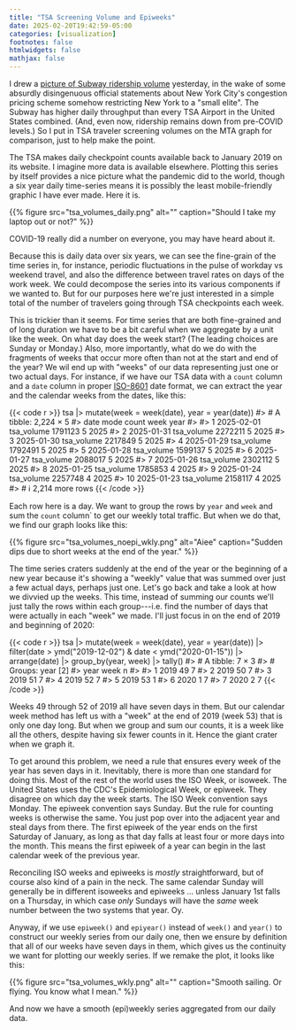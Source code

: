 ```yaml
---
title: "TSA Screening Volume and Epiweeks"
date: 2025-02-20T19:42:59-05:00
categories: [visualization]
footnotes: false
htmlwidgets: false
mathjax: false
---
```


I drew a [picture of Subway ridership volume](https://kieranhealy.org/blog/archives/2025/02/19/mta-ridership/) yesterday, in the wake of some absurdly disingenuous official statements about New York City's congestion pricing scheme somehow restricting New York to a "small elite". The Subway has higher daily throughput than every TSA Airport in the United States combined. (And, even now, ridership remains down from pre-COVID levels.) So I put in TSA traveler screening volumes on the MTA graph for comparison, just to help make the point. 

The TSA makes daily checkpoint counts available back to January 2019 on its website. I imagine more data is available elsewhere. Plotting this series by itself provides a nice picture what the pandemic did to the world, though a six year daily time-series means it is possibly the least mobile-friendly graphic I have ever made. Here it is. 

{{% figure src="tsa_volumes_daily.png" alt="" caption="Should I take my laptop out or not?" %}}

COVID-19 really did a number on everyone, you may have heard about it. 

Because this is daily data over six years, we can see the fine-grain of the time series in, for instance, periodic fluctuations in the pulse of workday vs weekend travel, and also the difference between travel rates on days of the work week. We could decompose the series into its various components if we wanted to. But for our purposes here we're just interested in a simple total of the number of travelers going through TSA checkpoints each week. 

This is trickier than it seems. For time series that are both fine-grained and of long duration we have to be a bit careful when we aggregate by a unit like the week. On what day does the week start? (The leading choices are Sunday or Monday.) Also, more importantly, what do we do with the fragments of weeks that occur more often than not at the start and end of the year? We wil end up with "weeks" of our data representing just one or two actual days. For instance, if we have our TSA data with a `count` column and a `date` column in proper [ISO-8601](https://www.iso.org/iso-8601-date-and-time-format.html) date format, we can extract the year and the calendar weeks from the dates, like this:

{{< code r >}}
tsa |>
  mutate(week = week(date),
         year = year(date))
#> # A tibble: 2,224 × 5
#>    date       mode         count  week  year
#>    <date>     <chr>        <dbl> <dbl> <dbl>
#>  1 2025-02-01 tsa_volume 1791123     5  2025
#>  2 2025-01-31 tsa_volume 2272211     5  2025
#>  3 2025-01-30 tsa_volume 2217849     5  2025
#>  4 2025-01-29 tsa_volume 1792491     5  2025
#>  5 2025-01-28 tsa_volume 1599137     5  2025
#>  6 2025-01-27 tsa_volume 2088017     5  2025
#>  7 2025-01-26 tsa_volume 2302112     5  2025
#>  8 2025-01-25 tsa_volume 1785853     4  2025
#>  9 2025-01-24 tsa_volume 2257748     4  2025
#> 10 2025-01-23 tsa_volume 2158117     4  2025
#> # ℹ 2,214 more rows
{{< /code >}}

Each row here is a day. We want to group the rows by `year` and `week` and sum the `count` column` to get our weekly total traffic. But when we do that, we find our graph looks like this:

{{% figure src="tsa_volumes_noepi_wkly.png" alt="Aiee" caption="Sudden dips due to short weeks at the end of the year." %}}

The time series craters suddenly at the end of the year or the beginning of a new year because it's showing a "weekly" value that was summed over just a few actual days, perhaps just one. Let's go back and take a look at how we divvied up the weeks. This time, instead of summing our counts we'll just tally the rows within each group---i.e. find the number of days that were actually in each "week" we made. I'll just focus in on the end of 2019 and beginning of 2020:

{{< code r >}}
tsa |>
  mutate(week = week(date),
         year = year(date)) |> 
  filter(date > ymd("2019-12-02") & date < ymd("2020-01-15")) |> 
  arrange(date) |> 
  group_by(year, week) |>
  tally()
#> # A tibble: 7 × 3
#> # Groups:   year [2]
#>    year  week     n
#>   <dbl> <dbl> <int>
#> 1  2019    49     7
#> 2  2019    50     7
#> 3  2019    51     7
#> 4  2019    52     7
#> 5  2019    53     1
#> 6  2020     1     7
#> 7  2020     2     7
{{< /code >}}

Weeks 49 through 52 of 2019 all have seven days in them. But our calendar week method has left us with a "week" at the end of 2019 (week 53) that is only one day long. But when we group and sum our counts, it is a week like all the others, despite having six fewer counts in it. Hence the giant crater when we graph it. 

To get around this problem, we need a rule that ensures every week of the year has seven days in it. Inevitably, there is more than one standard for doing this. Most of the rest of the world uses the ISO Week, or isoweek. The United States uses the CDC's Epidemiological Week, or epiweek. They disagree on which day the week starts. The ISO Week convention says Monday. The epiweek convention says Sunday. But the rule for counting weeks is otherwise the same. You just pop over into the adjacent year and steal days from there. The first epiweek of the year ends on the first Saturday of January, as long as that day falls at least four or more days into the month. This means the first epiweek of a year can begin in the last calendar week of the previous year. 

Reconciling ISO weeks and epiweeks is _mostly_ straightforward, but of course also kind of a pain in the neck. The same calendar Sunday will generally be in different isoweeks and epiweeks ... unless January 1st falls on a Thursday, in which case *only* Sundays will have the _same_ week number between the two systems that year. Oy. 

Anyway, if we use `epiweek()` and `epiyear()` instead of `week()` and `year()` to construct our weekly series from our daily one, then we ensure by definition that all of our weeks have seven days in them, which gives us the continuity we want for plotting our weekly series. If we remake the plot, it looks like this:

{{% figure src="tsa_volumes_wkly.png" alt="" caption="Smooth sailing. Or flying. You know what I mean." %}}

And now we have a smooth (epi)weekly series aggregated from our daily data.
